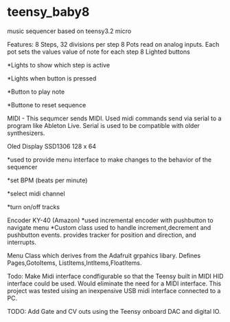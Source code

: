 # teensy_baby8
music sequencer based on teensy3.2 micro

Features:
8 Steps, 32 divisions per step
8 Pots read on analog inputs. Each pot sets the values value of note for each step
8 Lighted buttons

*Lights to show which step is active

*Lights when button is pressed

*Button to play note

*Buttone to reset sequence

MIDI - This sequmcer sends MIDI.
Used midi commands send via serial to a program like Ableton Live. Serial is used to be compatible with older synthesizers.

Oled Display SSD1306 128 x 64

*used to provide menu interface to make changes to the behavior of the sequencer

*set BPM (beats per minute)

*select midi channel

*turn on/off tracks

Encoder KY-40 (Amazon)
*used incremental encoder with pushbutton to navigate menu
*Custom class used to handle increment,decrement and pushbutton events.
provides tracker for position and direction, and interrupts.

Menu
Class which derives from the Adafruit grpahics libary.
Defines Pages,GotoItems, ListItems,IntItems,FloatItems.

Todo: Make Midi interface condfigurable so that the Teensy built in MIDI HID interface could be used. Would eliminate the need
for a MIDI interface. This project was tested uising an inexpensive USB midi interface connected to a PC.

TODO: Add Gate and CV outs using the Teensy onboard DAC and digital IO.
